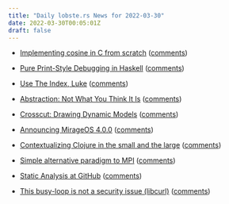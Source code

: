 ```yaml
---
title: "Daily lobste.rs News for 2022-03-30"
date: 2022-03-30T00:05:01Z
draft: false
---
```






- [Implementing cosine in C from scratch](https://austinhenley.com/blog/cosine.html)
  ([comments](https://lobste.rs/s/wp1un6/implementing_cosine_c_from_scratch))



- [Pure Print-Style Debugging in Haskell](https://medium.com/pragmatic-programmers/pure-print-style-debugging-in-haskell-c4c5d4f39afa)
  ([comments](https://lobste.rs/s/iwkrig/pure_print_style_debugging_haskell))



- [Use The Index, Luke](https://use-the-index-luke.com/)
  ([comments](https://lobste.rs/s/sogern/use_index_luke))



- [Abstraction: Not What You Think It Is](https://www.pathsensitive.com/2022/03/abstraction-not-what-you-think-it-is.html)
  ([comments](https://lobste.rs/s/d1jkw5/abstraction_not_what_you_think_it_is))



- [Crosscut: Drawing Dynamic Models](https://www.inkandswitch.com/crosscut/)
  ([comments](https://lobste.rs/s/fw3buu/crosscut_drawing_dynamic_models))



- [Announcing MirageOS 4.0.0](https://mirage.io/blog/announcing-mirage-40)
  ([comments](https://lobste.rs/s/sgtmxc/announcing_mirageos_4_0_0))



- [Contextualizing Clojure in the small and the large](https://philomates.github.io/articles/2022-03-24-contextualizing-clojure-in-the-small-and-large/)
  ([comments](https://lobste.rs/s/bcbxvd/contextualizing_clojure_small_large))



- [Simple alternative paradigm to MPI]()
  ([comments](https://lobste.rs/s/5fvxy7/simple_alternative_paradigm_mpi))



- [Static Analysis at GitHub](https://cacm.acm.org/magazines/2022/2/258227-static-analysis-at-github/fulltext)
  ([comments](https://lobste.rs/s/tk5hjg/static_analysis_at_github))



- [This busy-loop is not a security issue (libcurl)](https://daniel.haxx.se/blog/2022/03/28/this-busy-loop-is-not-a-security-issue/)
  ([comments](https://lobste.rs/s/rwmfkh/this_busy_loop_is_not_security_issue))


